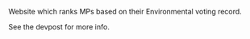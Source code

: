Website which ranks MPs based on their Environmental voting record.

See the devpost for more info.

